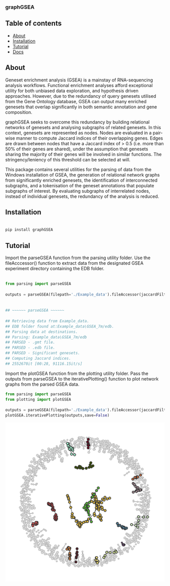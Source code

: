 ### graphGSEA

## Table of contents
- [About](#about)
- [Installation](#installation)
- [Tutorial](#tutorial)
- [Docs](#docs)

## About <a name = "about"></a>
Geneset enrichment analysis (GSEA) is a mainstay of RNA-sequencing analysis workflows. 
Functional enrichment analyses afford exceptional utility for both unbiased data exploration, and hypothesis driven approaches. However, due to the redundancy of query genesets utilised from the Gene Ontology database, GSEA can output many enriched genesets that overlap significantly in both semantic annotation and gene composition. 

graphGSEA seeks to overcome this redundancy by building relational networks of genesets and analysing subgraphs of related genesets. In this context, genesets are represented as nodes. Nodes are evaluated in a pair-wise manner to compute Jaccard indices of their overlapping genes. Edges are drawn between nodes that have a Jaccard index of > 0.5 (i.e. more than 50% of their genes are shared), under the assumption that genesets sharing the majority of their genes will be involved in similar functions. The stringency/leniency of this threshold can be selected at will.

This package contains several utilities for the parsing of data from the Windows installation of GSEA, the generation of relational network graphs from significantly enriched genesets, the identification of interconnected subgraphs, and a tokenisation of the geneset annotations that populate subgraphs of interest. 
By evaluating subgraphs of interrelated nodes, instead of individual genesets, the redundancy of the analysis is reduced. 

## Installation <a name = "installation"></a>
```python

pip install graphGSEA

```
## Tutorial <a name = "tutorial"></a>
Import the parseGSEA function from the parsing utility folder. Use the fileAcccessor() function to extract data from the designated GSEA experiment directory containing the EDB folder. 

```python

from parsing import parseGSEA

outputs = parseGSEA(filepath='./Example_data').fileAccessor(jaccardFilter=0.5,statThreshold=0.1)


## ~~~~~~ parseGSEA ~~~~~~

## Retrieving data from Example_data.
## EDB folder found at:Example_data\GSEA_7m/edb.
## Parsing data at destinations.
## Parsing: Example_data\GSEA_7m/edb
## PARSED - .gmt file.
## PARSED - .edb file.
## PARSED - Significant genesets.
## Computing Jaccard indices.
## 2552670it [00:28, 91116.15it/s] 
```
Import the plotGSEA function from the plotting utility folder. Pass the outputs from parseGSEA to the iterativePlotting() function to plot network graphs from the parsed GSEA data. 

```python
from parsing import parseGSEA
from plotting import plotGSEA

outputs = parseGSEA(filepath='./Example_data').fileAccessor(jaccardFilter=0.5,statThreshold=0.1)
plotGSEA.iterativePlotting(outputs,save=False)
```

![alt text](https://github.com/MattMason95/GSEA-Network-Graph/blob/graphGSEA/GSEA_7m.png?raw=true)

